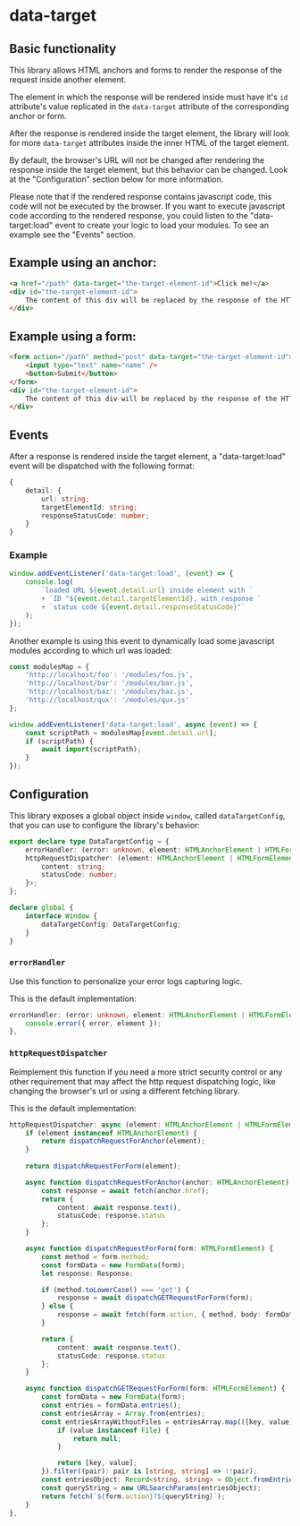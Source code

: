 # data-target

## Basic functionality

This library allows HTML anchors and forms to render the response of the request inside another element.

The element in which the response will be rendered inside must have it's `id` attribute's value replicated in the `data-target` attribute of the corresponding anchor or form.

After the response is rendered inside the target element, the library will look for more `data-target` attributes inside the inner HTML of the target element.

By default, the browser's URL will not be changed after rendering the response inside the target element, but this behavior can be changed. Look at the "Configuration" section below for more information.

Please note that if the rendered response contains javascript code, this code will not be executed by the browser. If you want to execute javascript code according to the rendered response, you could listen to the "data-target:load" event to create your logic to load your modules. To see an example see the "Events" section.

## Example using an anchor:

``` HTML
<a href="/path" data-target="the-target-element-id">Click me!</a>
<div id="the-target-element-id">
    The content of this div will be replaced by the response of the HTTP request
</div>
```

## Example using a form:

``` HTML
<form action="/path" method="post" data-target="the-target-element-id">
    <input type="text" name="name" />
    <button>Submit</button>
</form>
<div id="the-target-element-id">
    The content of this div will be replaced by the response of the HTTP request
</div>
```

## Events

After a response is rendered inside the target element, a "data-target:load" event will be dispatched with the following format:

``` Typescript
{
    detail: {
        url: string;
        targetElementId: string;
        responseStatusCode: number;
    }
}
```

### Example

``` Javascript
window.addEventListener('data-target:load', (event) => {
    console.log(
        `loaded URL ${event.detail.url} inside element with `
        + `ID "${event.detail.targetElementId}, with response `
        + `status code ${event.detail.responseStatusCode}"`
    );
});
```

Another example is using this event to dynamically load some javascript modules according to which url was loaded:

``` Javascript
const modulesMap = {
    'http://localhost/foo': '/modules/foo.js',
    'http://localhost/bar': '/modules/bar.js',
    'http://localhost/baz': '/modules/baz.js',
    'http://localhost/qux': '/modules/qux.js'
};

window.addEventListener('data-target:load', async (event) => {
    const scriptPath = modulesMap[event.detail.url];
    if (scriptPath) {
        await import(scriptPath);
    }
});
```

## Configuration

This library exposes a global object inside `window`, called `dataTargetConfig`, that you can use to configure the library's behavior:

``` Typescript
export declare type DataTargetConfig = {
    errorHandler: (error: unknown, element: HTMLAnchorElement | HTMLFormElement) => void;
    httpRequestDispatcher: (element: HTMLAnchorElement | HTMLFormElement) => Promise<{
        content: string;
        statusCode: number;
    }>;
};

declare global {
    interface Window {
        dataTargetConfig: DataTargetConfig;
    }
}
```

### `errorHandler`

Use this function to personalize your error logs capturing logic.

This is the default implementation:

``` Typescript
errorHandler: (error: unknown, element: HTMLAnchorElement | HTMLFormElement) => {
    console.error({ error, element });
},
```

### `httpRequestDispatcher`

Reimplement this function if you need a more strict security control or any other requirement that may affect the http request dispatching logic, like changing the browser's url or using a different fetching library.

This is the default implementation:

``` Typescript
httpRequestDispatcher: async (element: HTMLAnchorElement | HTMLFormElement) => {
    if (element instanceof HTMLAnchorElement) {
        return dispatchRequestForAnchor(element);
    }
    
    return dispatchRequestForForm(element);

    async function dispatchRequestForAnchor(anchor: HTMLAnchorElement) {
        const response = await fetch(anchor.href);
        return {
            content: await response.text(),
            statusCode: response.status
        };
    }

    async function dispatchRequestForForm(form: HTMLFormElement) {
        const method = form.method;
        const formData = new FormData(form);
        let response: Response;

        if (method.toLowerCase() === 'get') {
            response = await dispatchGETRequestForForm(form);
        } else {
            response = await fetch(form.action, { method, body: formData });
        }

        return {
            content: await response.text(),
            statusCode: response.status
        };
    }

    async function dispatchGETRequestForForm(form: HTMLFormElement) {
        const formData = new FormData(form);
        const entries = formData.entries();
        const entriesArray = Array.from(entries);
        const entriesArrayWithoutFiles = entriesArray.map(([key, value]) => {
            if (value instanceof File) {
                return null;
            }

            return [key, value];
        }).filter((pair): pair is [string, string] => !!pair);
        const entriesObject: Record<string, string> = Object.fromEntries(entriesArrayWithoutFiles);
        const queryString = new URLSearchParams(entriesObject);
        return fetch(`${form.action}?${queryString}`);
    }
},
```
